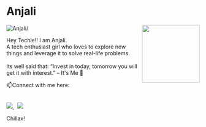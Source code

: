 # Anjali
<img align ="right" src = "https://i.imgur.com/w4pKOQi.jpg" width="150" height="150">
<p align="left"> <img src=https://komarev.com/ghpvc/?username=anjalidabas1999 alt=Anjali/></p>
Hey Techie!! I am Anjali.<br>A tech enthusiast girl who loves to explore new things and leverage it to solve real-life problems.<br /><br>
Its well said that:
“Invest in today, tomorrow you will get it with interest.” – It's Me 👨‍ <br />

 📫Connect with me here:<br />
 <br />
 <p>
  <a href="https://www.linkedin.com/in/anjali-dabas-4185b6181/">
    <img src="https://img.shields.io/badge/anjali-dabas-4185b6181/?style=flat&logo=linkedin">
  </a> &nbsp; 
  <a href="https://twitter.com/AnjaliDabas1">
    <img src="https://img.shields.io/badge/@AnjaliDabas1-30302f?style=flat&logo=twitter">
  </a>
</p>

Chillax!
